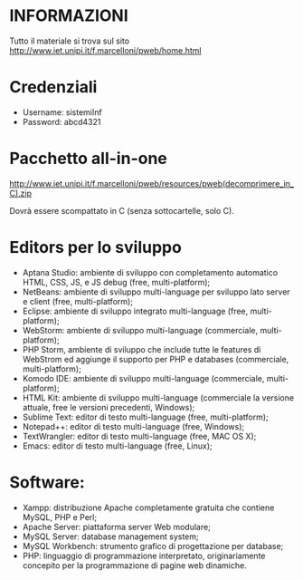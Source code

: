 # INFORMAZIONI
Tutto il materiale si trova sul sito http://www.iet.unipi.it/f.marcelloni/pweb/home.html

# Credenziali
- Username: sistemiInf <br>
- Password: abcd4321

# Pacchetto all-in-one
http://www.iet.unipi.it/f.marcelloni/pweb/resources/pweb(decomprimere_in_C).zip

Dovrà essere scompattato in C (senza sottocartelle, solo C).

# Editors per lo sviluppo
- Aptana Studio: ambiente di sviluppo con completamento automatico HTML, CSS, JS, e JS debug (free, multi-platform); <br>
- NetBeans: ambiente di sviluppo multi-language per sviluppo lato server e client (free, multi-platform);<br>
- Eclipse: ambiente di sviluppo integrato multi-language (free, multi-platform);<br>
- WebStorm: ambiente di sviluppo multi-language (commerciale, multi-platform);<br>
- PHP Storm, ambiente di sviluppo che include tutte le features di WebStrom ed aggiunge il supporto per PHP e databases (commerciale, multi-platform);<br>
- Komodo IDE: ambiente di sviluppo multi-language (commerciale, multi-platform);<br>
- HTML Kit: ambiente di sviluppo multi-language (commerciale la versione attuale, free le versioni precedenti, Windows);<br>
- Sublime Text: editor di testo multi-language (free, multi-platform);<br>
- Notepad++: editor di testo multi-language (free, Windows);<br>
- TextWrangler: editor di testo multi-language (free, MAC OS X);<br>
- Emacs: editor di testo multi-language (free, Linux);<br>

# Software:
- Xampp: distribuzione Apache completamente gratuita che contiene MySQL, PHP e Perl;<br>
- Apache Server: piattaforma server Web modulare;<br>
- MySQL Server: database management system;<br>
- MySQL Workbench: strumento grafico di progettazione per database;<br>
- PHP: linguaggio di programmazione interpretato, originariamente concepito per la programmazione di pagine web dinamiche.<br>